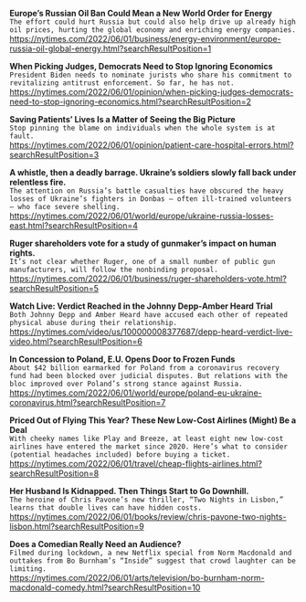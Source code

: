 **Europe’s Russian Oil Ban Could Mean a New World Order for Energy**\
`The effort could hurt Russia but could also help drive up already high oil prices, hurting the global economy and enriching energy companies.`\
https://nytimes.com/2022/06/01/business/energy-environment/europe-russia-oil-global-energy.html?searchResultPosition=1

**When Picking Judges, Democrats Need to Stop Ignoring Economics**\
`President Biden needs to nominate jurists who share his commitment to revitalizing antitrust enforcement. So far, he has not.`\
https://nytimes.com/2022/06/01/opinion/when-picking-judges-democrats-need-to-stop-ignoring-economics.html?searchResultPosition=2

**Saving Patients’ Lives Is a Matter of Seeing the Big Picture**\
`Stop pinning the blame on individuals when the whole system is at fault.`\
https://nytimes.com/2022/06/01/opinion/patient-care-hospital-errors.html?searchResultPosition=3

**A whistle, then a deadly barrage. Ukraine’s soldiers slowly fall back under relentless fire.**\
`The attention on Russia’s battle casualties have obscured the heavy losses of Ukraine’s fighters in Donbas — often ill-trained volunteers — who face severe shelling.`\
https://nytimes.com/2022/06/01/world/europe/ukraine-russia-losses-east.html?searchResultPosition=4

**Ruger shareholders vote for a study of gunmaker’s impact on human rights.**\
`It’s not clear whether Ruger, one of a small number of public gun manufacturers, will follow the nonbinding proposal.`\
https://nytimes.com/2022/06/01/business/ruger-shareholders-vote.html?searchResultPosition=5

**Watch Live: Verdict Reached in the Johnny Depp-Amber Heard Trial**\
`Both Johnny Depp and Amber Heard have accused each other of repeated physical abuse during their relationship.`\
https://nytimes.com/video/us/100000008377687/depp-heard-verdict-live-video.html?searchResultPosition=6

**In Concession to Poland, E.U. Opens Door to Frozen Funds**\
`About $42 billion earmarked for Poland from a coronavirus recovery fund had been blocked over judicial disputes. But relations with the bloc improved over Poland’s strong stance against Russia.`\
https://nytimes.com/2022/06/01/world/europe/poland-eu-ukraine-coronavirus.html?searchResultPosition=7

**Priced Out of Flying This Year? These New Low-Cost Airlines (Might) Be a Deal**\
`With cheeky names like Play and Breeze, at least eight new low-cost airlines have entered the market since 2020. Here’s what to consider (potential headaches included) before buying a ticket.`\
https://nytimes.com/2022/06/01/travel/cheap-flights-airlines.html?searchResultPosition=8

**Her Husband Is Kidnapped. Then Things Start to Go Downhill.**\
`The heroine of Chris Pavone’s new thriller, “Two Nights in Lisbon,” learns that double lives can have hidden costs.`\
https://nytimes.com/2022/06/01/books/review/chris-pavone-two-nights-lisbon.html?searchResultPosition=9

**Does a Comedian Really Need an Audience?**\
`Filmed during lockdown, a new Netflix special from Norm Macdonald and outtakes from Bo Burnham’s “Inside” suggest that crowd laughter can be limiting.`\
https://nytimes.com/2022/06/01/arts/television/bo-burnham-norm-macdonald-comedy.html?searchResultPosition=10

